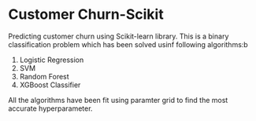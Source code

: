 # Customer Churn-Scikit
Predicting customer churn using Scikit-learn library. This is a binary classification problem which has been solved usinf following algorithms:b
1. Logistic Regression
2. SVM
3. Random Forest
4. XGBoost Classifier

All the algorithms have been fit using paramter grid to find the most accurate hyperparameter.

